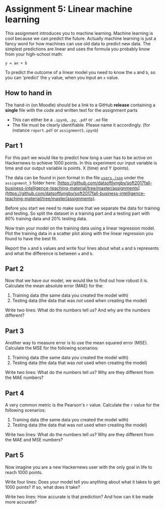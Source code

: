 # Assignment 5: Linear machine learning
This assignment introduces you to machine learning. Machine learning is cool
because we can predict the future. Actually machine learning is just a fancy
word for how machines can use old data to predict new data. The simplest
predictions are linear and uses the formula you probably know from your
high-school math:

    y = ax + b

To predict the outcome of a linear model you need to know the ``a`` and ``b``,
so you can 'predict' the ``y`` value, when you input an ``x`` value.

## How to hand in
The hand-in (on Moodle) should be a link to a GitHub **release** containing a
**single** file with the code and written text for the assignment parts
  - This can either be a ``.ipynb``, ``.py``, ``.pdf`` or ``.md`` file
  - The file must be clearly identifiable. Please name it accordingly.
    (for instance ``report.pdf`` or ``assignment5.ipynb``)

## Part 1
For this part we would like to predict how long a user has to be active
on Hackernews to achieve 1000 points. In this experiment our input variable is
time and our output variable is points. X (time) and Y (points).

The data can be found in json format in the file [``users.json``](https://github.com/datsoftlyngby/soft2017fall-business-intelligence-teaching-material/tree/master/assignments/assignment_5/users.json) under the
``assignment_5`` folder here: [https://github.com/datsoftlyngby/soft2017fall-business-intelligence-teaching-material/tree/master/assignments](https://github.com/datsoftlyngby/soft2017fall-business-intelligence-teaching-material/tree/master/assignments).

Before you start we need to make sure that we separate the data for training
and testing. So split the dataset in a training part and a testing part with
80% training data and 20% testing data.

Now train your model on the training data using a linear regression model.
Plot the training data in a scatter plot along with the linear regression you found to have the best fit.

Report the ``a`` and ``b`` values and write four lines about what ``a``
and ``b`` represents and what the difference is between ``a`` and ``b``.

## Part 2
Now that we have our model, we would like to find out how robust it is.
Calculate the mean absolute error (MAE) for the:

1. Training data (the same data you created the model with)
2. Testing data (the data that was _not_ used when creating the model)

Write two lines:
What do the numbers tell us? And why are the numbers different?

## Part 3
Another way to measure error is to use the mean squared error (MSE).
Calculate the MSE for the following scenarios:

1. Training data (the same data you created the model with)
2. Testing data (the data that was _not_ used when creating the model)

Write two lines:
What do the numbers tell us? Why are they different from the MAE numbers?

## Part 4
A very common metric is the Pearson's ``r`` value. Calculate the ``r`` value
for the following scenarios:

1. Training data (the same data you created the model with)
2. Testing data (the data that was _not_ used when creating the model)

Write two lines:
What do the numbers tell us? Why are they different from the MAE and MSE
numbers?

## Part 5
Now imagine you are a new Hackernews user with the only goal in life to reach
1000 points.

Write four lines: Does your model tell you anything about what it takes to get
1000 points? If so, what does it take?

Write two lines: How accurate is that prediction? And how can it be made more
accurate?

